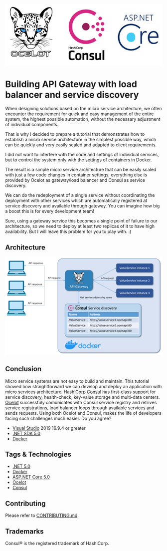 ![](res/Title.jpg)
# Building API Gateway with load balancer and service discovery
When designing solutions based on the micro service architecture, we often encounter the requirement for quick and easy management of the entire system, the highest possible automation, without the necessary adjustment of individual components.

That is why I decided to prepare a tutorial that demonstrates how to establish a micro service architecture in the simplest possible way, which can be quickly and very easily scaled and adapted to client requirements.

I did not want to interfere with the code and settings of individual services, but to control the system only with the settings of containers in Docker.

The result is a simple micro service architecture that can be easily scaled with just a few code changes in container settings, everything else is provided by Ocelot as gateway/load balancer and Consul as service discovery.

We can do the redeployment of a single service without coordinating the deployment with other services which are automatically registered at service discovery and available through gateway. You can imagine how big a boost this is for every development team!

Sure, using a gateway service this becomes a single point of failure to our architecture, so we need to deploy at least two replicas of it to have high availability. But I will leave this problem for you to play with. :)

## Architecture
![](res/Architecture.jpg)

## Conclusion
Micro service systems are not easy to build and maintain. This tutorial showed how straightforward we can develop and deploy an application with micro services architecture.
HashiCorp [Consul](https://www.consul.io/) has first-class support for service discovery, health-check, key-value storage and multi-data centers. [Ocelot](https://github.com/ThreeMammals/Ocelot) successfuly comunicates with Consul service registry and retrives service registrations, load balancer loops through available services and sends requests. Using both Ocelot and Consul, makes the life of developers facing such challenges much easier. Do you agree?

- [Visual Studio](https://www.visualstudio.com/vs/community) 2019 16.9.4 or greater
- [.NET SDK 5.0](https://dotnet.microsoft.com/download/dotnet/5.0)
- [Docker](https://www.docker.com/resources/what-container)

## Tags & Technologies
- [.NET 5.0](https://github.com/dotnet/core/blob/main/release-notes/5.0/5.0.5/5.0.5.md)
- [Docker](https://www.docker.com/resources/what-container)  
- [ASP.NET Core 5.0](https://docs.microsoft.com/en-us/aspnet/core/release-notes/aspnetcore-5.0?view=aspnetcore-5.0)
- [Ocelot](https://github.com/ThreeMammals/Ocelot)  
- [Consul](https://www.consul.io/)

## Contributing
Please refer to [CONTRIBUTING.md](CONTRIBUTING.md).

## Trademarks
Consul® is the registered trademark of HashiCorp.
